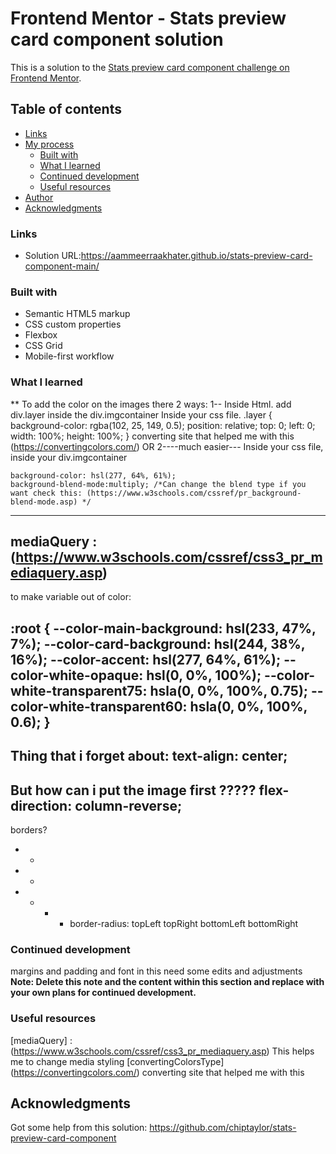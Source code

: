 # Frontend Mentor - Stats preview card component solution

This is a solution to the [Stats preview card component challenge on Frontend Mentor](https://www.frontendmentor.io/challenges/stats-preview-card-component-8JqbgoU62).

## Table of contents

  - [Links](#links)
- [My process](#my-process)
  - [Built with](#built-with)
  - [What I learned](#what-i-learned)
  - [Continued development](#continued-development)
  - [Useful resources](#useful-resources)
- [Author](#author)
- [Acknowledgments](#acknowledgments)




### Links

- Solution URL:https://aammeerraakhater.github.io/stats-preview-card-component-main/

### Built with

- Semantic HTML5 markup
- CSS custom properties
- Flexbox
- CSS Grid
- Mobile-first workflow

### What I learned

** To add the color on the images there 2 ways:
1--
Inside Html.
add div.layer inside the div.imgcontainer
Inside your css file.
 .layer {
    background-color: rgba(102, 25, 149, 0.5);
    position: relative;
    top: 0;
    left: 0;
    width: 100%;
    height: 100%;
} 
converting site that helped me with this (https://convertingcolors.com/)
OR
2----much easier---
Inside your css file, inside your div.imgcontainer

    background-color: hsl(277, 64%, 61%);
    background-blend-mode:multiply; /*Can change the blend type if you want check this: (https://www.w3schools.com/cssref/pr_background-blend-mode.asp) */

--------------------------------------------------------------------------------------------------------------------
mediaQuery :
(https://www.w3schools.com/cssref/css3_pr_mediaquery.asp)
---------------------------------------------------------------------------------------------------------------------
to make variable out of color:

:root {
  --color-main-background: hsl(233, 47%, 7%);
  --color-card-background: hsl(244, 38%, 16%);
  --color-accent: hsl(277, 64%, 61%);
  --color-white-opaque: hsl(0, 0%, 100%);
  --color-white-transparent75: hsla(0, 0%, 100%, 0.75);
  --color-white-transparent60: hsla(0, 0%, 100%, 0.6);
}
-----------------------------------------------------
Thing that i forget about:
    text-align: center;
--------------------------------------------------
But how can i put the image first ?????
        flex-direction: column-reverse;
----------------------------------------------
borders?
- *
- *
- * * - border-radius: topLeft topRight bottomLeft bottomRight

### Continued development

margins and padding and font in this need some edits and adjustments
**Note: Delete this note and the content within this section and replace with your own plans for continued development.**

### Useful resources
[mediaQuery] : (https://www.w3schools.com/cssref/css3_pr_mediaquery.asp) This helps me to change media styling
[convertingColorsType] (https://convertingcolors.com/) converting site that helped me with this 



## Acknowledgments

Got some help from this solution: 
https://github.com/chiptaylor/stats-preview-card-component
